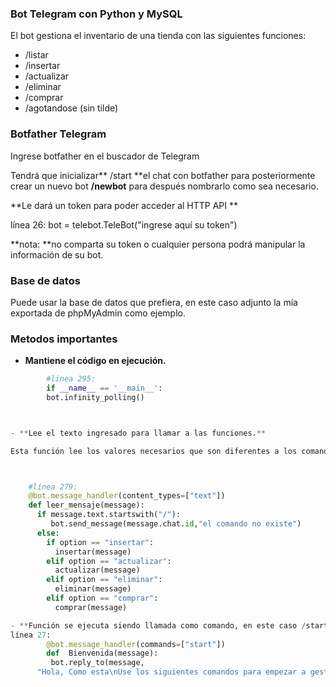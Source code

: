 ### Bot Telegram con Python y MySQL

El bot gestiona el inventario de una tienda con las siguientes funciones:

- /listar
- /insertar
- /actualizar
- /eliminar
- /comprar
- /agotandose (sin tilde)

### Botfather Telegram
Ingrese botfather en el buscador de Telegram 

Tendrá que inicializar** /start **el chat con botfather para posteriormente crear un nuevo bot **/newbot** para después nombrarlo como sea necesario.

**Le dará un token para poder acceder al HTTP API **

línea 26:   bot = telebot.TeleBot("ingrese aquí su token")

**nota: **no comparta su token o cualquier persona podrá manipular la información de su bot.

### Base de datos 

Puede usar la base de datos que prefiera, en este caso adjunto la mía exportada de phpMyAdmin como ejemplo.

### Metodos importantes


- **Mantiene el código en ejecución.**
```python
		#linea 295:
		if __name__ == '__main__':
		bot.infinity_polling()



- **Lee el texto ingresado para llamar a las funciones.**

Esta función lee los valores necesarios que son diferentes a los comandos como el nombre del producto, precio, cantidad.



	#línea 279:
	@bot.message_handler(content_types=["text"])
	def leer_mensaje(message):
	  if message.text.startswith("/"):
		 bot.send_message(message.chat.id,"el comando no existe")
	  else:
		if option == "insertar":
		  insertar(message)
		elif option == "actualizar":
		  actualizar(message)
		elif option == "eliminar":
		  eliminar(message)
		elif option == "comprar":
		  comprar(message)          

- **Función se ejecuta siendo llamada como comando, en este caso /start**
línea 27:
		@bot.message_handler(commands=["start"])
		def  Bienvenida(message):
	 	 bot.reply_to(message, 
	  "Hola, Como esta\nUse los siguientes comandos para empezar a gestionar sus productos\n/listar\n/insertar\n/actualizar\n/eliminar\n/comprar\n/agotandose")
